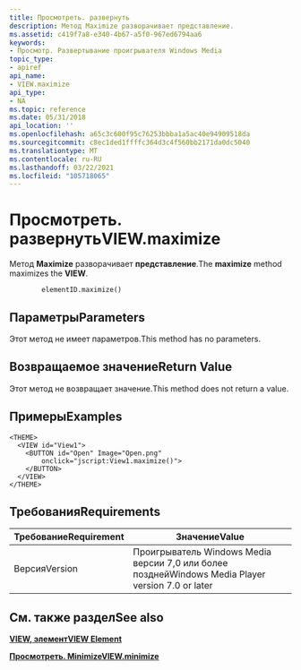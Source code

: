 ```yaml
---
title: Просмотреть. развернуть
description: Метод Maximize разворачивает представление.
ms.assetid: c419f7a8-e340-4b67-a5f0-967ed6794aa6
keywords:
- Просмотр. Развертывание проигрывателя Windows Media
topic_type:
- apiref
api_name:
- VIEW.maximize
api_type:
- NA
ms.topic: reference
ms.date: 05/31/2018
api_location: ''
ms.openlocfilehash: a65c3c600f95c76253bbba1a5ac40e94909518da
ms.sourcegitcommit: c8ec1ded1ffffc364d3c4f560bb2171da0dc5040
ms.translationtype: MT
ms.contentlocale: ru-RU
ms.lasthandoff: 03/22/2021
ms.locfileid: "105718065"
---
```

# <a name="viewmaximize"></a><span data-ttu-id="478fb-104">Просмотреть. развернуть</span><span class="sxs-lookup"><span data-stu-id="478fb-104">VIEW.maximize</span></span>

<span data-ttu-id="478fb-105">Метод **Maximize** разворачивает **представление**.</span><span class="sxs-lookup"><span data-stu-id="478fb-105">The **maximize** method maximizes the **VIEW**.</span></span>

``` syntax
        elementID.maximize()
```

## <a name="parameters"></a><span data-ttu-id="478fb-106">Параметры</span><span class="sxs-lookup"><span data-stu-id="478fb-106">Parameters</span></span>

<span data-ttu-id="478fb-107">Этот метод не имеет параметров.</span><span class="sxs-lookup"><span data-stu-id="478fb-107">This method has no parameters.</span></span>

## <a name="return-value"></a><span data-ttu-id="478fb-108">Возвращаемое значение</span><span class="sxs-lookup"><span data-stu-id="478fb-108">Return Value</span></span>

<span data-ttu-id="478fb-109">Этот метод не возвращает значение.</span><span class="sxs-lookup"><span data-stu-id="478fb-109">This method does not return a value.</span></span>

## <a name="examples"></a><span data-ttu-id="478fb-110">Примеры</span><span class="sxs-lookup"><span data-stu-id="478fb-110">Examples</span></span>


```JScript
<THEME>
  <VIEW id="View1">
    <BUTTON id="Open" Image="Open.png" 
        onclick="jscript:View1.maximize()">
    </BUTTON>
  </VIEW>
</THEME>
```



## <a name="requirements"></a><span data-ttu-id="478fb-111">Требования</span><span class="sxs-lookup"><span data-stu-id="478fb-111">Requirements</span></span>



| <span data-ttu-id="478fb-112">Требование</span><span class="sxs-lookup"><span data-stu-id="478fb-112">Requirement</span></span> | <span data-ttu-id="478fb-113">Значение</span><span class="sxs-lookup"><span data-stu-id="478fb-113">Value</span></span> |
|--------------------|------------------------------------------------------|
| <span data-ttu-id="478fb-114">Версия</span><span class="sxs-lookup"><span data-stu-id="478fb-114">Version</span></span><br/> | <span data-ttu-id="478fb-115">Проигрыватель Windows Media версии 7,0 или более поздней</span><span class="sxs-lookup"><span data-stu-id="478fb-115">Windows Media Player version 7.0 or later</span></span><br/> |



## <a name="see-also"></a><span data-ttu-id="478fb-116">См. также раздел</span><span class="sxs-lookup"><span data-stu-id="478fb-116">See also</span></span>

<dl> <dt>

[<span data-ttu-id="478fb-117">**VIEW, элемент**</span><span class="sxs-lookup"><span data-stu-id="478fb-117">**VIEW Element**</span></span>](view-element.md)
</dt> <dt>

[<span data-ttu-id="478fb-118">**Просмотреть. Minimize**</span><span class="sxs-lookup"><span data-stu-id="478fb-118">**VIEW.minimize**</span></span>](view-minimize.md)
</dt> </dl>

 

 





